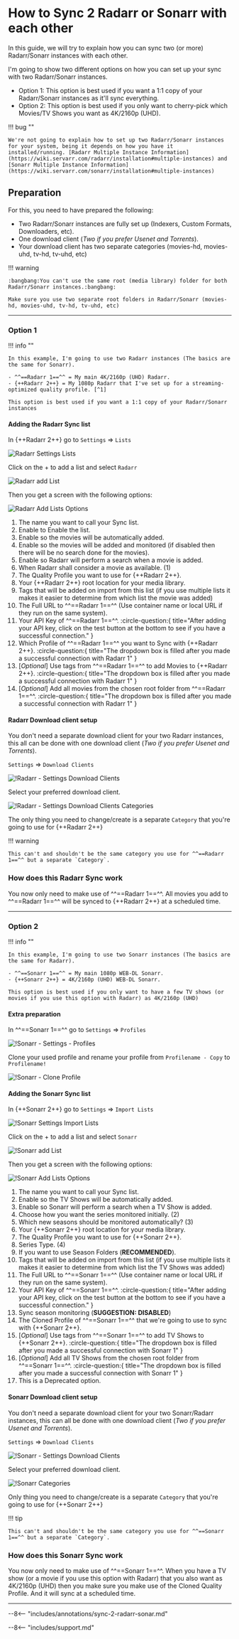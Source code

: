 # How to Sync 2 Radarr or Sonarr with each other

<div class="annotate" markdown>
In this guide, we will try to explain how you can sync two (or more) Radarr/Sonarr instances with each other.

I'm going to show two different options on how you can set up your sync with two Radarr/Sonarr instances.

- Option 1: This option is best used if you want a 1:1 copy of your Radarr/Sonarr instances as it'll sync everything.
- Option 2: This option is best used if you only want to cherry-pick which Movies/TV Shows you want as 4K/2160p (UHD).

!!! bug ""

    We're not going to explain how to set up two Radarr/Sonarr instances for your system, being it depends on how you have it installed/running. [Radarr Multiple Instance Information](https://wiki.servarr.com/radarr/installation#multiple-instances) and [Sonarr Multiple Instance Information](https://wiki.servarr.com/sonarr/installation#multiple-instances)

## Preparation

For this, you need to have prepared the following:

- Two Radarr/Sonarr instances are fully set up (Indexers, Custom Formats, Downloaders, etc).
- One download client (_Two if you prefer Usenet and Torrents_).
- Your download client has two separate categories (movies-hd, movies-uhd, tv-hd, tv-uhd, etc)

!!! warning

    :bangbang:You can't use the same root (media library) folder for both Radarr/Sonarr instances.:bangbang:

    Make sure you use two separate root folders in Radarr/Sonarr (movies-hd, movies-uhd, tv-hd, tv-uhd, etc)

---

### Option 1

!!! info ""

    In this example, I'm going to use two Radarr instances (The basics are the same for Sonarr).

    - ^^==Radarr 1==^^ = My main 4K/2160p (UHD) Radarr.
    - {++Radarr 2++} = My 1080p Radarr that I've set up for a streaming-optimized quality profile. [^1]

    This option is best used if you want a 1:1 copy of your Radarr/Sonarr instances

#### Adding the Radarr Sync list

In {++Radarr 2++} go to `Settings` => `Lists`

![Radarr Settings Lists](images/radarr-settings-lists.png)

Click on the + to add a list and select `Radarr`

![Radarr add List](images/radarr-add-list.png)

Then you get a screen with the following options:

![Radarr Add Lists Options](images/radarr-add-lists-options.png)

1. The name you want to call your Sync list.
1. Enable to Enable the list.
1. Enable so the movies will be automatically added.
1. Enable so the movies will be added and monitored (if disabled then there will be no search done for the movies).
1. Enable so Radarr will perform a search when a movie is added.
1. When Radarr shall consider a movie as available. (1)
1. The Quality Profile you want to use for {++Radarr 2++}.
1. Your {++Radarr 2++} root location for your media library.
1. Tags that will be added on import from this list (if you use multiple lists it makes it easier to determine from which list the movie was added)
1. The Full URL to ^^==Radarr 1==^^ (Use container name or local URL if they run on the same system).
1. Your API Key of ^^==Radarr 1==^^. :circle-question:{ title="After adding your API key, click on the test button at the bottom to see if you have a successful connection." }
1. Which Profile of ^^==Radarr 1==^^ you want to Sync with {++Radarr 2++}. :circle-question:{ title="The dropdown box is filled after you made a successful connection with Radarr 1" }
1. [_Optional_] Use tags from ^^==Radarr 1==^^ to add Movies to {++Radarr 2++}. :circle-question:{ title="The dropdown box is filled after you made a successful connection with Radarr 1" }
1. [_Optional_] Add all movies from the chosen root folder from ^^==Radarr 1==^^. :circle-question:{ title="The dropdown box is filled after you made a successful connection with Radarr 1" }

#### Radarr Download client setup

You don't need a separate download client for your two Radarr instances, this all can be done with one download client (_Two if you prefer Usenet and Torrents_).

`Settings` => `Download Clients`

![!Radarr - Settings Download Clients](images/radarr-settings-download-clients.png)

Select your preferred download client.

![!Radarr - Settings Download Clients Categories](images/radarr-settings-download-clients-categories.png)

The only thing you need to change/create is a separate `Category` that you're going to use for {++Radarr 2++}

!!! warning

    This can't and shouldn't be the same category you use for ^^==Radarr 1==^^ but a separate `Category`.

### How does this Radarr Sync work

You now only need to make use of ^^==Radarr 1==^^. All movies you add to ^^==Radarr 1==^^ will be synced to {++Radarr 2++} at a scheduled time.

---

### Option 2

!!! info ""

    In this example, I'm going to use two Sonarr instances (The basics are the same for Radarr).

    - ^^==Sonarr 1==^^ = My main 1080p WEB-DL Sonarr.
    - {++Sonarr 2++} = 4K/2160p (UHD) WEB-DL Sonarr.

    This option is best used if you only want to have a few TV shows (or movies if you use this option with Radarr) as 4K/2160p (UHD)

#### Extra preparation

In ^^==Sonarr 1==^^ go to `Settings` => `Profiles`

![!Sonarr - Settings - Profiles](images/sonarr-settings-profiles.png)

Clone your used profile and rename your profile from `Profilename - Copy` to `Profilename!`

![!Sonarr - Clone Profile](images/sonarr-clone-profile.png)

#### Adding the Sonarr Sync list

In {++Sonarr 2++} go to `Settings` => `Import Lists`

![!Sonarr Settings Import Lists](images/sonarr-settings-import-lists.png)

Click on the + to add a list and select `Sonarr`

![!Sonarr add List](images/sonarr-add-list.png)

Then you get a screen with the following options:

![!Sonarr Add Lists Options](images/sonarr-add-lists-options.png)

1. The name you want to call your Sync list.
1. Enable so the TV Shows will be automatically added.
1. Enable so Sonarr will perform a search when a TV Show is added.
1. Choose how you want the series monitored initially. (2)
1. Which new seasons should be monitored automatically? (3)
1. Your {++Sonarr 2++} root location for your media library.
1. The Quality Profile you want to use for {++Sonarr 2++}.
1. Series Type. (4)
1. If you want to use Season Folders (**RECOMMENDED**).
1. Tags that will be added on import from this list (if you use multiple lists it makes it easier to determine from which list the TV Shows was added)
1. The Full URL to ^^==Sonarr 1==^^ (Use container name or local URL if they run on the same system).
1. Your API Key of ^^==Sonarr 1==^^. :circle-question:{ title="After adding your API key, click on the test button at the bottom to see if you have a successful connection." }
1. Sync season monitoring (**SUGGESTION: DISABLED**)
1. The Cloned Profile of ^^==Sonarr 1==^^ that we're going to use to sync with {++Sonarr 2++}.
1. [_Optional_] Use tags from ^^==Sonarr 1==^^ to add TV Shows to {++Sonarr 2++}. :circle-question:{ title="The dropdown box is filled after you made a successful connection with Sonarr 1" }
1. [_Optional_] Add all TV Shows from the chosen root folder from ^^==Sonarr 1==^^. :circle-question:{ title="The dropdown box is filled after you made a successful connection with Sonarr 1" }
1. This is a Deprecated option.

#### Sonarr Download client setup

You don't need a separate download client for your two Sonarr/Radarr instances, this can all be done with one download client (_Two if you prefer Usenet and Torrents_).

`Settings` => `Download Clients`

![!Sonarr - Settings Download Clients](images/sonarr-settings-download-clients.png)

Select your preferred download client.

![!Sonarr Categories](images/sonarr-categories.png)

Only thing you need to change/create is a separate `Category` that you're going to use for {++Sonarr 2++}

!!! tip

    This can't and shouldn't be the same category you use for ^^==Sonarr 1==^^ but a separate `Category`.

### How does this Sonarr Sync work

You now only need to make use of ^^==Sonarr 1==^^. When you have a TV show (or a movie if you use this option with Radarr) that you also want as 4K/2160p (UHD) then you make sure you make use of the Cloned Quality Profile. And it will sync at a scheduled time.

---
</div>

--8<-- "includes/annotations/sync-2-radarr-sonar.md"

[^1]:

    If you're interested in the 1080p streaming optimized quality profile you can join our [discord](https://trash-guides.info/discord) and get access to the Special Quality Profiles channel (access-to-sqp) by accepting the rules.

    This is a special quality profile we created for people who are interested in it.

    This release profile is fine-tuned for when you want to run a 2nd Radarr for 1080p and want minimum to no transcoding and smaller sizes for the second copies.

    Why choose this quality profile?

    - Streaming optimized (optimized for PLEX, Emby, Jellyfin, and other streaming platforms)
    - Small sizes
    - Good quality
    - Only AC3 Audio (downmixed lossless audio track to Dolby Digital 5.1 for optimal compatibility)
    - You want maximum compatibility between all devices and still have an HQ release.
    - You run two instances of Radarr and want both versions or just the 1080p ones.
    - You want to have minimum to no transcoding for low-powered devices or remote streaming.

--8<-- "includes/support.md"
